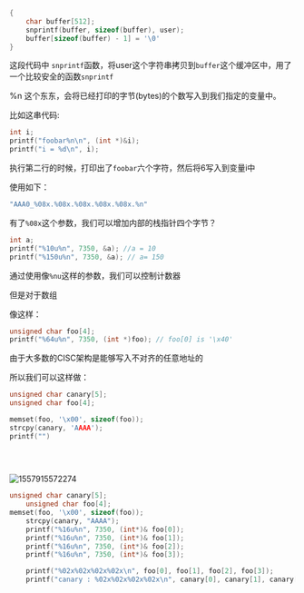 ``` c
{
    char buffer[512];
    snprintf(buffer, sizeof(buffer), user);
    buffer[sizeof(buffer) - 1] = '\0'
}
```





这段代码中 `snprintf`函数，将user这个字符串拷贝到`buffer`这个缓冲区中，用了一个比较安全的函数`snprintf`



%n 这个东东，会将已经打印的字节(bytes)的个数写入到我们指定的变量中。



比如这串代码:

```c
int i;
printf("foobar%n\n", (int *)&i);
printf("i = %d\n", i);
```



执行第二行的时候，打印出了`foobar`六个字符，然后将6写入到变量i中



使用如下：

```c
"AAA0_%08x.%08x.%08x.%08x.%08x.%n"
```



有了`%08x`这个参数，我们可以增加内部的栈指针四个字节？



```c
int a;
printf("%10u%n", 7350, &a); //a = 10
printf("%150u%n", 7350, &a); // a= 150
```



通过使用像`%nu`这样的参数，我们可以控制计数器

但是对于数组

像这样：

```c
unsigned char foo[4];
printf("%64u%n", 7350, (int *)foo); // foo[0] is '\x40'
```



由于大多数的CISC架构是能够写入不对齐的任意地址的

所以我们可以这样做：

```c
unsigned char canary[5];
unsigned char foo[4];

memset(foo, '\x00', sizeof(foo));
strcpy(canary, 'AAAA');
printf("")
    
    
    
```

![1557915572274](H:\workspace\code\markdown\picture\1557915572274.png)



```c
unsigned char canary[5];
	unsigned char foo[4];
memset(foo, '\x00', sizeof(foo));
	strcpy(canary, "AAAA");
	printf("%16u%n", 7350, (int*)& foo[0]);
	printf("%16u%n", 7350, (int*)& foo[1]);
	printf("%16u%n", 7350, (int*)& foo[2]);
	printf("%16u%n", 7350, (int*)& foo[3]);

	printf("%02x%02x%02x%02x\n", foo[0], foo[1], foo[2], foo[3]);
	printf("canary : %02x%02x%02x%02x\n", canary[0], canary[1], canary[2], canary[3]);

```

